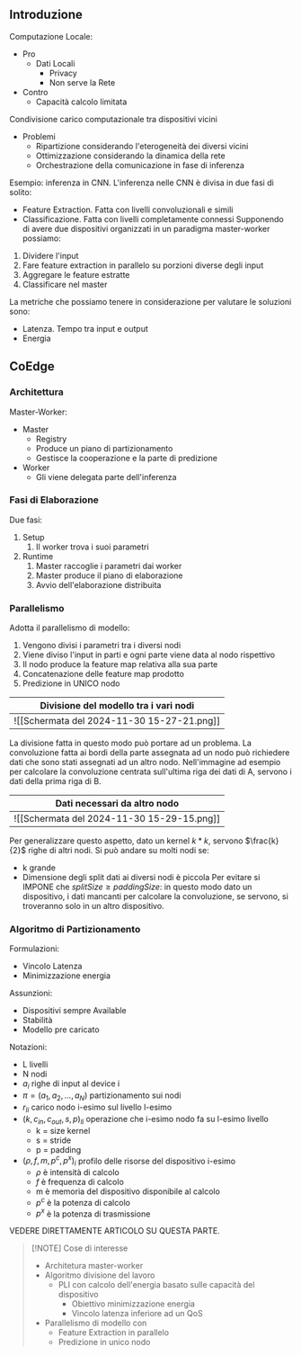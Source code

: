 ## Introduzione

Computazione Locale:
- Pro
	- Dati Locali
		- Privacy
		- Non serve la Rete
- Contro
	- Capacità calcolo limitata

Condivisione carico computazionale tra dispositivi vicini
- Problemi
	- Ripartizione considerando l'eterogeneità dei diversi vicini
	- Ottimizzazione considerando la dinamica della rete
	- Orchestrazione della comunicazione in fase di inferenza

Esempio: inferenza in CNN.
L'inferenza nelle CNN è divisa in due fasi di solito:
- Feature Extraction. Fatta con livelli convoluzionali e simili
- Classificazione. Fatta con livelli completamente connessi
Supponendo di avere due dispositivi organizzati in un paradigma master-worker possiamo:
1. Dividere l'input
2. Fare feature extraction in parallelo su porzioni diverse degli input
3. Aggregare le feature estratte
4. Classificare nel master

La metriche che possiamo tenere in considerazione per valutare le soluzioni sono:
- Latenza. Tempo tra input e output
- Energia

## CoEdge
### Architettura
Master-Worker:
- Master
	- Registry
	- Produce un piano di partizionamento
	- Gestisce la cooperazione e la parte di predizione
- Worker
	- Gli viene delegata parte dell'inferenza

### Fasi di Elaborazione
Due fasi:
1. Setup
	1. Il worker trova i suoi parametri
2. Runtime
	1. Master raccoglie i parametri dai worker
	2. Master produce il piano di elaborazione
	3. Avvio dell'elaborazione distribuita

### Parallelismo
Adotta il parallelismo di modello:
1. Vengono divisi i parametri tra i diversi nodi
2. Viene diviso l'input in parti e ogni parte viene data al nodo rispettivo
3. Il nodo produce la feature map relativa alla sua parte
4. Concatenazione delle feature map prodotto
5. Predizione in UNICO nodo

| Divisione del modello tra i vari nodi      |
| ------------------------------------------ |
| ![[Schermata del 2024-11-30 15-27-21.png]] |

La divisione fatta in questo modo può portare ad un problema. La convoluzione fatta ai bordi della parte assegnata ad un nodo può richiedere dati che sono stati assegnati ad un altro nodo. Nell'immagine ad esempio per calcolare la convoluzione centrata sull'ultima riga dei dati di A, servono i dati della prima riga di B.

| Dati necessari da altro nodo               |
| ------------------------------------------ |
| ![[Schermata del 2024-11-30 15-29-15.png]] |
Per generalizzare questo aspetto, dato un kernel $k * k$, servono $\frac{k}{2}$ righe di altri nodi.
Si può andare su molti nodi se:
- k grande
- Dimensione degli split dati ai diversi nodi è piccola
Per evitare si IMPONE che $splitSize \geq paddingSize$: in questo modo dato un dispositivo, i dati mancanti per calcolare la convoluzione, se servono, si troveranno solo in un altro dispositivo.

### Algoritmo di Partizionamento
Formulazioni:
- Vincolo Latenza
- Minimizzazione energia

Assunzioni:
- Dispositivi sempre Available
- Stabilità
- Modello pre caricato

Notazioni:
- L livelli
- N nodi
- $a_i$ righe di input al device i
- $\pi = (a_1, a_2, ..., a_N)$ partizionamento sui nodi
- $r_{li}$ carico nodo i-esimo sul livello l-esimo
- $(k, c_{in}, c_{out}, s, p)_{li}$ operazione che i-esimo nodo fa su l-esimo livello
	- k = size kernel
	- s = stride
	- p = padding
- $(\rho, f, m, p^c, p^x)_{i}$ profilo delle risorse del dispositivo i-esimo
	- $\rho$ è intensità di calcolo
	- $f$ è frequenza di calcolo
	- m è memoria del dispositivo disponibile al calcolo
	- $p^c$ è la potenza di calcolo
	- $p^x$ è la potenza di trasmissione

VEDERE DIRETTAMENTE ARTICOLO SU QUESTA PARTE.



> [!NOTE] Cose di interesse
> - Architetura master-worker
> - Algoritmo divisione del lavoro
> 	- PLI con calcolo dell'energia basato sulle capacità del dispositivo
> 		- Obiettivo minimizzazione energia
> 		- Vincolo latenza inferiore ad un QoS
> - Parallelismo di modello con
> 	- Feature Extraction in parallelo
> 	- Predizione in unico nodo


